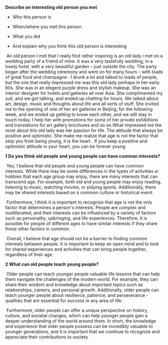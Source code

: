 **Describe an interesting old person you met**

- Who this person is

- When/where you met this person

- What you did

- And explain why you think this old person is interesting

​	An old person I met that I really find rather inspiring is an old lady i met on a wedding party of a friend of mine. It was a very tastefully wedding, in a lovely hotel, with a very beautiful garden – just outside the city. The party began after the wedding ceremony and went on for many hours – with loads of great food and champagne . I drunk a lot and talked to loads of people, but the one that really impressed me was this old lady perhaps in her early 60s. She was in an elegent purple dress and stylish makeup. She was an interior designer for hotels and galleries all over Asia. She complimented my suit, and we got talking, and ended up chatting for hours. We talked about art, design, music and thoughts about life and all sorts of stuff. She invited me to the opening of one of her art galleries in Beijing, for the following week, and we ended up getting to know each other, and we still stay in touch today. I help her with promotions for some of her private exhibitions and translations for art gallery brochures and so on.What impressed me the most about this old lady was her passion for life. The attitude that always be positive and optimistic. She make me realize that age is not the factor that stop you from being young, it is the heart . If you keep a positive and optimistic attitude in your heart, you can be forever young.

**1 Do you think old people and young people can have common interests?**

​	Yes, I believe that old people and young people can have common interests. While there may be some differences in the types of activities or hobbies that each age group may enjoy, there are many interests that can transcend age. For example, both old and young people may enjoy reading, listening to music, watching movies, or playing sports. Additionally, there may be shared interests based on a common culture or historical event.

​	Furthermore, I think it is important to recognize that age is not the only factor that determines a person's interests. People are complex and multifaceted, and their interests can be influenced by a variety of factors such as personality, upbringing, and life experiences. Therefore, it is possible for people of different ages to have similar interests if they share these other factors in common.

​	Overall, I believe that age should not be a barrier to finding common interests between people. It is important to keep an open mind and to look for shared experiences and activities that can bring people together, regardless of their age.

**2 What can old people teach young people?**

​	Older people can teach younger people valuable life lessons that can help them navigate the challenges of the modern world. For example, they can share their wisdom and knowledge about important topics such as relationships, careers, and personal growth. Additionally, older people can teach younger people about resilience, patience, and perseverance - qualities that are essential for success in any area of life. 

​	Furthermore, older people can offer a unique perspective on history, culture, and societal changes, which can help younger people gain a deeper understanding of the world around them. In short, the knowledge and experience that older people possess can be incredibly valuable to younger generations, and it is important that we continue to recognize and appreciate their contributions to society.